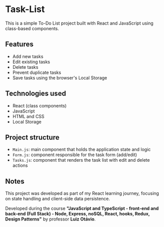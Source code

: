# Task-List

This is a simple To-Do List project built with React and JavaScript using class-based components.

## Features

- Add new tasks
- Edit existing tasks
- Delete tasks
- Prevent duplicate tasks
- Save tasks using the browser's Local Storage

## Technologies used

- React (class components)
- JavaScript
- HTML and CSS
- Local Storage

## Project structure

- `Main.js`: main component that holds the application state and logic
- `Form.js`: component responsible for the task form (add/edit)
- `Tasks.js`: component that renders the task list with edit and delete actions

## Notes

This project was developed as part of my React learning journey, focusing on state handling and client-side data persistence.

Developed during the course **"JavaScript and TypeScript - front-end and back-end (Full Stack) - Node, Express, noSQL, React, hooks, Redux, Design Patterns"** by professor **Luiz Otávio**.
